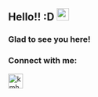 <!-- welcome message -->  
<h2>Hello!! :D <img src="https://media.giphy.com/media/hvRJCLFzcasrR4ia7z/giphy.gif" width="25px"></h2>

<h3>Glad to see you here!</h3>  

<!-- Connect with me -->  
<h3 align="left">Connect with me:</h3>  
<p align="left">
<a href="https://www.linkedin.com/in/manuel-hernández-158619200/" target="blank"><img align="center" src="https://github.com/kmhmubin/kmhmubin/blob/master/assets/linkedin.svg" alt="kmhmubin" height="30" width="30" /></a>  
<p/>
